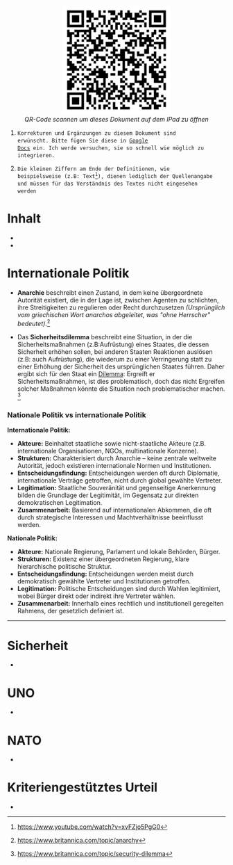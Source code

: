 <p align="center">
	<img src="Img/qr_gk_klas1.png" width="250"  title="qr code">
	<br>
	<em>QR-Code scannen um dieses Dokument auf dem IPad zu öffnen</em>
</p>

1. <code>Korrekturen und Ergänzungen zu diesem Dokument sind erwünscht. Bitte fügen Sie diese in [Google Docs](https://docs.google.com/document/d/12Gqtnn5DdQmN6GDQs-ADqzZjTsvVcVF5w9dpGsSQXM4/edit?usp=sharing) ein. Ich werde versuchen, sie so schnell wie möglich zu integrieren.</code>

2. <code>Die kleinen Ziffern am Ende der Definitionen, wie beispielsweise (z.B: Text[^999]), dienen lediglich der Quellenangabe und müssen für das Verständnis des Textes nicht eingesehen werden</code>

[^999]: https://www.youtube.com/watch?v=xvFZjo5PgG0

# Inhalt
-
-

# Internationale Politik
- **Anarchie** beschreibt einen Zustand, in dem keine übergeordnete Autorität existiert, die in der Lage ist, zwischen Agenten zu schlichten, ihre Streitigkeiten zu regulieren oder Recht durchzusetzen *(Ursprünglich vom griechischen Wort anarchos abgeleitet, was "ohne Herrscher" bedeutet)*.[^2]
[^2]: https://www.britannica.com/topic/anarchy
- Das **Sicherheitsdilemma** beschreibt eine Situation, in der die Sicherheitsmaßnahmen (z.B:Aufrüstung) eines Staates, die dessen Sicherheit erhöhen sollen, bei anderen Staaten Reaktionen auslösen (z.B: auch Aufrüstung), die wiederum zu einer Verringerung statt zu einer Erhöhung der Sicherheit des ursprünglichen Staates führen. Daher ergibt sich für den Staat ein [Dilemma](https://en.wikipedia.org/wiki/Dilemma): Ergreift er Sicherheitsmaßnahmen, ist dies problematisch, doch das nicht Ergreifen solcher Maßnahmen könnte die Situation noch problematischer machen. [^3]
[^3]: https://www.britannica.com/topic/security-dilemma

### Nationale Politik vs internationale Politik

**Internationale Politik:**
- **Akteure:** Beinhaltet staatliche sowie nicht-staatliche Akteure (z.B. internationale Organisationen, NGOs, multinationale Konzerne).
- **Strukturen:** Charakterisiert durch Anarchie – keine zentrale weltweite Autorität, jedoch existieren internationale Normen und Institutionen.
- **Entscheidungsfindung:** Entscheidungen werden oft durch Diplomatie, internationale Verträge getroffen, nicht durch global gewählte Vertreter.
- **Legitimation:** Staatliche Souveränität und gegenseitige Anerkennung bilden die Grundlage der Legitimität, im Gegensatz zur direkten demokratischen Legitimation.
- **Zusammenarbeit:** Basierend auf internationalen Abkommen, die oft durch strategische Interessen und Machtverhältnisse beeinflusst werden.

**Nationale Politik:**
- **Akteure:** Nationale Regierung, Parlament und lokale Behörden, Bürger.
- **Strukturen:** Existenz einer übergeordneten Regierung, klare hierarchische politische Struktur.
- **Entscheidungsfindung:** Entscheidungen werden meist durch demokratisch gewählte Vertreter und Institutionen getroffen.
- **Legitimation:** Politische Entscheidungen sind durch Wahlen legitimiert, wobei Bürger direkt oder indirekt ihre Vertreter wählen.
- **Zusammenarbeit:** Innerhalb eines rechtlich und institutionell geregelten Rahmens, der gesetzlich definiert ist.

---


 




# Sicherheit
-
# UNO
-
# NATO
-
# Kriteriengestütztes Urteil
-
